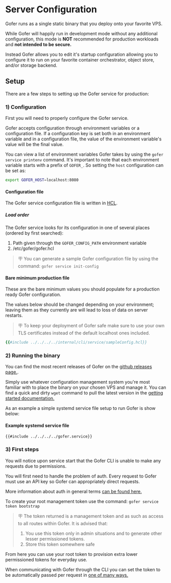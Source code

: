 # Server Configuration

Gofer runs as a single static binary that you deploy onto your favorite VPS.

While Gofer will happily run in development mode without any additional configuration, this mode is **NOT** recommended for production workloads and **not intended to be secure.**

Instead Gofer allows you to edit it's startup configuration allowing you to configure it to run on your favorite container orchestrator, object store, and/or storage backend.

## Setup

There are a few steps to setting up the Gofer service for production:

### 1) Configuration

First you will need to properly configure the Gofer service.

Gofer accepts configuration through environment variables or a configuration file. If a configuration key is set both in an environment variable and in a configuration file, the value of the environment variable's value will be the final value.

You can view a list of environment variables Gofer takes by using the `gofer service printenv` command. It's important to note that each environment variable starts with a prefix of `GOFER_`. So setting the `host` configuration can be set as:

```bash
export GOFER_HOST=localhost:8080
```

#### Configuration file

The Gofer service configuration file is written in [HCL](https://octopus.com/blog/introduction-to-hcl-and-hcl-tooling).

##### Load order

The Gofer service looks for its configuration in one of several places (ordered by first searched):

1. Path given through the `GOFER_CONFIG_PATH` environment variable
2. /etc/gofer/gofer.hcl

> 🪧 You can generate a sample Gofer configuration file by using the command: `gofer service init-config`

#### Bare minimum production file

These are the bare minimum values you should populate for a production ready Gofer configuration.

The values below should be changed depending on your environment; leaving them as they currently are will lead to loss of data on server restarts.

> 🪧 To keep your deployment of Gofer safe make sure to use your own TLS certificates instead of the default localhost ones included.

```ruby
{{#include ../../../../internal/cli/service/sampleConfig.hcl}}
```

### 2) Running the binary

You can find the most recent releases of Gofer on the [github releases page.](https://github.com/clintjedwards/gofer/releases).

Simply use whatever configuration management system you're most familiar with to place the binary on your chosen VPS and manage it. You can find a quick and dirty `wget` command to pull the latest version in the [getting started documentation.](../../guide/README.md)

As an example a simple systemd service file setup to run Gofer is show below:

#### Example systemd service file

```bash
{{#include ../../../../gofer.service}}
```

### 3) First steps

You will notice upon service start that the Gofer CLI is unable to make any requests due to permissions.

You will first need to handle the problem of auth. Every request to Gofer must use an API key so Gofer can appropriately direct requests.

More information about auth in general terms [can be found here.](../../cli/configuration.md)

To create your root management token use the command: `gofer service token bootstrap`

> 🪧 The token returned is a management token and as such as access to all routes within Gofer. It is advised that:
>
> 1. You use this token only in admin situations and to generate other lesser permissioned tokens.
> 2. Store this token somewhere safe

From here you can use your root token to provision extra lower permissioned tokens for everyday use.

When communicating with Gofer through the CLI you can set the token to be automatically passed per request in [one of many ways.](../../cli/configuration.md)
